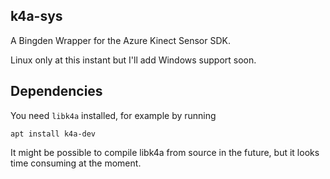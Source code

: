 k4a-sys
-------
A Bingden Wrapper for the Azure Kinect Sensor SDK.

Linux only at this instant but I'll add Windows support soon.

Dependencies
-------
You need `libk4a` installed, for example by running

```
apt install k4a-dev
```

It might be possible to compile libk4a from source in the future,
but it looks time consuming at the moment.

